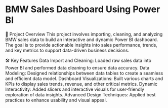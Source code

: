 # BMW Sales Dashboard Using Power BI
📜 Project Overview
This project involves importing, cleaning, and analyzing BMW sales data to build an interactive and dynamic Power BI dashboard. The goal is to provide actionable insights into sales performance, trends, and key metrics to support data-driven business decisions.

🛠️ Key Features
Data Import and Cleaning: Loaded raw sales data into Power BI and performed data cleaning to ensure data accuracy.
Data Modeling: Designed relationships between data tables to create a seamless and efficient data model.
Dashboard Visualizations: Built various charts and KPIs to display sales trends, revenue, and other critical metrics.
Dynamic Interactivity: Added slicers and interactive visuals for user-friendly exploration of data insights.
Advanced Design Techniques: Applied best practices to enhance usability and visual appeal.

